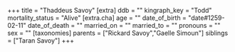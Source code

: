 +++
title = "Thaddeus Savoy"
[extra]
ddb = ""
kingraph_key = "Todd"
mortality_status = "Alive"
[extra.cha]
age = ""
date_of_birth = "date#1259-02-11"
date_of_death = ""
married_on = ""
married_to = ""
pronouns = ""
sex = ""
[taxonomies]
parents = ["Rickard Savoy","Gaelle Simoun"]
siblings = ["Taran Savoy"]
+++

